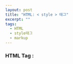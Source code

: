 ```yaml
---
layout: post
title: "HTML: < style > 태그"
excerpt: ""
tags: 
  - HTML
  - style태그
  - markup
---
```


### HTML Tag : <style>태그

    <html>
      <head>
       <style>
        body{
          background-color:#f00;
        }
       </style>
      </head
      <body>
      </body>
    </html>

### style 태그란?
 style 태그는 html문서의 스타일 정보를 정의하는 데 사용됩니다.
 
 style 요소 안에는 브라우저에서 html요소를 렌더링하는 방법을 지정합니다.
 
 각 html문서에는 여러개의 style태그가 포함될 수 있습니다.
 
 외부 스타일 시트에 링크 하려면 `<link`태그를 사용합니다.

### style 태그에 들어갈 수있는 속성들

- media : 미다어 리소스를 최적화할 미디어/장치를 지정합니다.(media_query)
- type : style 태그의 미디어 유형을 지정합니다.(text/css)








